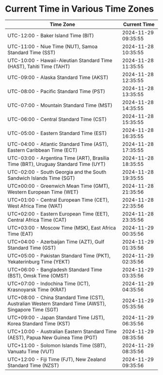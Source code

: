 # Current Time in Various Time Zones

| Time Zone | Current Time |
|-----------|--------------|
| UTC-12:00 - Baker Island Time (BIT) | 2024-11-29 09:35:55 |
| UTC-11:00 - Niue Time (NUT), Samoa Standard Time (SST) | 2024-11-28 10:35:55 |
| UTC-10:00 - Hawaii-Aleutian Standard Time (HAST), Tahiti Time (TAHT) | 2024-11-28 11:35:55 |
| UTC-09:00 - Alaska Standard Time (AKST) | 2024-11-28 12:35:55 |
| UTC-08:00 - Pacific Standard Time (PST) | 2024-11-28 13:35:55 |
| UTC-07:00 - Mountain Standard Time (MST) | 2024-11-28 14:35:55 |
| UTC-06:00 - Central Standard Time (CST) | 2024-11-28 15:35:55 |
| UTC-05:00 - Eastern Standard Time (EST) | 2024-11-28 16:35:55 |
| UTC-04:00 - Atlantic Standard Time (AST), Eastern Caribbean Time (ECT) | 2024-11-28 17:35:55 |
| UTC-03:00 - Argentina Time (ART), Brasília Time (BRT), Uruguay Standard Time (UYT) | 2024-11-28 18:35:55 |
| UTC-02:00 - South Georgia and the South Sandwich Islands Time (SGT) | 2024-11-28 19:35:55 |
| UTC±00:00 - Greenwich Mean Time (GMT), Western European Time (WET) | 2024-11-28 21:35:56 |
| UTC+01:00 - Central European Time (CET), West Africa Time (WAT) | 2024-11-28 22:35:56 |
| UTC+02:00 - Eastern European Time (EET), Central Africa Time (CAT) | 2024-11-28 23:35:56 |
| UTC+03:00 - Moscow Time (MSK), East Africa Time (EAT) | 2024-11-29 00:35:56 |
| UTC+04:00 - Azerbaijan Time (AZT), Gulf Standard Time (GST) | 2024-11-29 01:35:56 |
| UTC+05:00 - Pakistan Standard Time (PKT), Yekaterinburg Time (YEKT) | 2024-11-29 02:35:56 |
| UTC+06:00 - Bangladesh Standard Time (BST), Omsk Time (OMST) | 2024-11-29 03:35:56 |
| UTC+07:00 - Indochina Time (ICT), Krasnoyarsk Time (KRAT) | 2024-11-29 04:35:56 |
| UTC+08:00 - China Standard Time (CST), Australian Western Standard Time (AWST), Singapore Time (SGT) | 2024-11-29 05:35:56 |
| UTC+09:00 - Japan Standard Time (JST), Korea Standard Time (KST) | 2024-11-29 06:35:56 |
| UTC+10:00 - Australian Eastern Standard Time (AEST), Papua New Guinea Time (PGT) | 2024-11-29 08:35:56 |
| UTC+11:00 - Solomon Islands Time (SBT), Vanuatu Time (VUT) | 2024-11-29 08:35:56 |
| UTC+12:00 - Fiji Time (FJT), New Zealand Standard Time (NZST) | 2024-11-29 09:35:56 |

